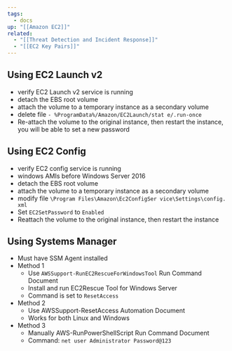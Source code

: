 ```yaml
---
tags:
  - docs
up: "[[Amazon EC2]]"
related:
  - "[[Threat Detection and Incident Response]]"
  - "[[EC2 Key Pairs]]"
---
```

## Using EC2 Launch v2

- verify EC2 Launch v2 service is running
- detach the EBS root volume
- attach the volume to a temporary instance as a secondary volume
- delete file `- %ProgramData%/Amazon/EC2Launch/stat e/.run-once`
- Re-attach the volume to the original instance, then restart the instance, you will be able to set a new password

## Using EC2 Config

- verify EC2 config service is running
- windows AMIs before Windows Server 2016
- detach the EBS root volume
- attach the volume to a temporary instance as a secondary volume
- modify file `\Program Files\Amazon\Ec2ConfigSer vice\Settings\config. xml`
- Set `EC2SetPassword` to `Enabled`
- Reattach the volume to the original instance, then restart the instance

## Using Systems Manager

- Must have SSM Agent installed
- Method 1
	- Use `AWSSupport-RunEC2RescueForWindowsTool` Run Command Document
	- Install and run EC2Rescue Tool for Windows Server
	- Command is set to `ResetAccess`
- Method 2
	- Use AWSSupport-ResetAccess Automation Document
	- Works for both Linux and Windows
- Method 3
	- Manually AWS-RunPowerShellScript Run Command Document
	- Command: `net user Administrator Password@123`

